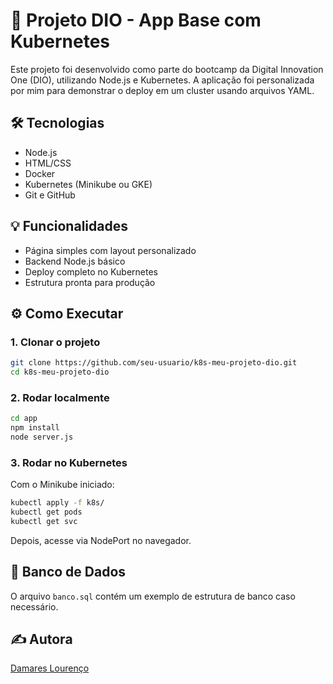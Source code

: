 # 🚀 Projeto DIO - App Base com Kubernetes

Este projeto foi desenvolvido como parte do bootcamp da Digital Innovation One (DIO), utilizando Node.js e Kubernetes. A aplicação foi personalizada por mim para demonstrar o deploy em um cluster usando arquivos YAML.

## 🛠️ Tecnologias

- Node.js
- HTML/CSS
- Docker
- Kubernetes (Minikube ou GKE)
- Git e GitHub

## 💡 Funcionalidades

- Página simples com layout personalizado
- Backend Node.js básico
- Deploy completo no Kubernetes
- Estrutura pronta para produção

## ⚙️ Como Executar

### 1. Clonar o projeto
```bash
git clone https://github.com/seu-usuario/k8s-meu-projeto-dio.git
cd k8s-meu-projeto-dio
```

### 2. Rodar localmente
```bash
cd app
npm install
node server.js
```

### 3. Rodar no Kubernetes
Com o Minikube iniciado:
```bash
kubectl apply -f k8s/
kubectl get pods
kubectl get svc
```

Depois, acesse via NodePort no navegador.

## 💾 Banco de Dados
O arquivo `banco.sql` contém um exemplo de estrutura de banco caso necessário.

## ✍️ Autora
[Damares Lourenço](https://github.com/DamaresLourenco)
